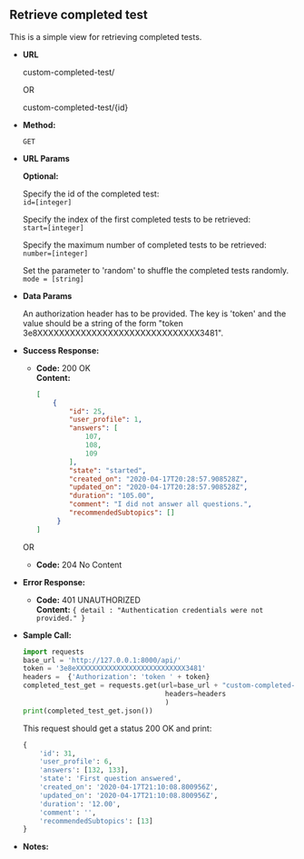 **Retrieve completed test**
----
  This is a simple view for retrieving completed tests. 
  
* **URL**

  custom-completed-test/
  
  OR
  
  custom-completed-test/{id}

* **Method:**

  `GET` 
  
*  **URL Params**

    **Optional:** <br>
                    
    Specify the id of the completed test: <br>
    `id=[integer]`
    
    Specify the index of the first completed tests to be retrieved: <br>
    `start=[integer]`
                  
    Specify the maximum number of completed tests to be retrieved:  <br>
    `number=[integer]`
    
    Set the parameter to 'random' to shuffle the completed tests randomly. <br> 
    `mode = [string]`
  
  
* **Data Params**

    An authorization header has to be provided. The key is 'token' 
    and the value should be a string of the form "token 3e8XXXXXXXXXXXXXXXXXXXXXXXXXXXXXX3481". 
 
    
* **Success Response:**

  * **Code:** 200 OK <br />
    **Content:** 
    ```json
    [
        {
            "id": 25,
            "user_profile": 1,
            "answers": [
                107,
                108,
                109
            ],
            "state": "started",
            "created_on": "2020-04-17T20:28:57.908528Z",
            "updated_on": "2020-04-17T20:28:57.908528Z",
            "duration": "105.00",
            "comment": "I did not answer all questions.",
            "recommendedSubtopics": []
         }
    ]
    ```
    
   OR
   
   * **Code:** 204 No Content <br />
 
* **Error Response:**

  * **Code:** 401 UNAUTHORIZED <br />
    **Content:** `{ detail : "Authentication credentials were not provided." }`


* **Sample Call:**

   ```python
   import requests
   base_url = 'http://127.0.0.1:8000/api/'
   token = '3e8eXXXXXXXXXXXXXXXXXXXXXXXXXXX3481'
   headers =  {'Authorization': 'token ' + token}
   completed_test_get = requests.get(url=base_url + "custom-completed-test/",
                                      headers=headers
                                      )
   print(completed_test_get.json())
  ``` 
     
  This request should get a status 200 OK and print:
  ```python
  {
      'id': 31, 
      'user_profile': 6, 
      'answers': [132, 133], 
      'state': 'First question answered', 
      'created_on': '2020-04-17T21:10:08.800956Z', 
      'updated_on': '2020-04-17T21:10:08.800956Z', 
      'duration': '12.00', 
      'comment': '', 
      'recommendedSubtopics': [13]
  }
  ```
    
* **Notes:**

